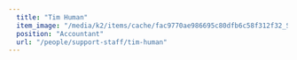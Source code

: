 ```yaml
---
  title: "Tim Human"
  item_image: "/media/k2/items/cache/fac9770ae986695c80dfb6c58f312f32_S.jpg"
  position: "Accountant"
  url: "/people/support-staff/tim-human"
---
```


